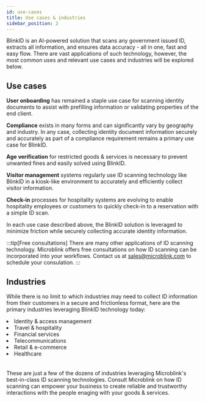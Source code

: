 ```yaml
---
id: use-cases
title: Use cases & industries
sidebar_position: 2
---
```


BlinkID is an AI-powered solution that scans any government issued ID, extracts all information, and ensures data accuracy - all in one, fast and easy flow. There are vast applications of such technology, however, the most common uses and relevant use cases and industries will be explored below. 

## Use cases

**User onboarding** has remained a staple use case for scanning identity documents to assist with prefilling information or validating properties of the end client. 

**Compliance** exists in many forms and can significantly vary by geography and industry. In any case, collecting identity document information securely and accurately as part of a compliance requirement remains a primary use case for BlinkID. 

**Age verification** for restricted goods & services is necessary to prevent unwanted fines and easily solved using BlinkID. 

**Visitor management** systems regularly use ID scanning technology like BlinkID in a kiosk-like environment to accurately and efficiently collect visitor information.

**Check-in** processes for hospitality systems are evolving to enable hospitality employees or customers to quickly check-in to a reservation with a simple ID scan. 

In each use case described above, the BlinkID solution is leveraged to minimize friction while securely collecting accurate identity information. 

:::tip[Free consultations]
There are many other applications of ID scanning technology. Microblink offers free consultations on how ID scanning can be incorporated into your workflows. Contact us at sales@microblink.com to schedule your consulation.
:::

## Industries

While there is no limit to which industries may need to collect ID information from their customers in a secure and frictionless format, here are the primary industries leveraging BlinkID technology today:

<li>Identity & access management</li>

<li>Travel & hospitality</li>

<li>Financial services</li>

<li>Telecommunications</li>

<li>Retail & e-commerce</li>

<li>Healthcare</li>
<br></br>
These are just a few of the dozens of industries leveraging Microblink's best-in-class ID scanning technologies. Consult Microblink on how ID scanning can empower your business to create reliable and trustworthy interactions with the people enaging with your goods & services. 